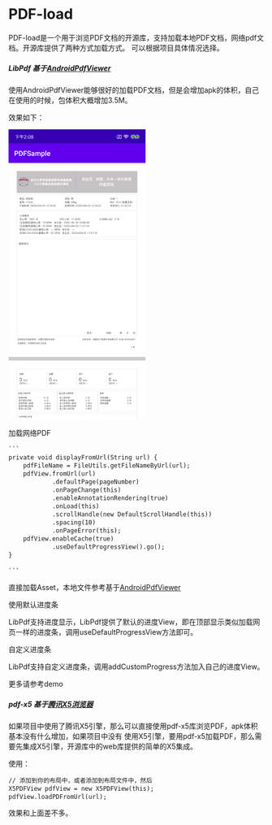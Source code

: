 # PDF-load
PDF-load是一个用于浏览PDF文档的开源库，支持加载本地PDF文档，网络pdf文档。开源库提供了两种方式加载方式。
可以根据项目具体情况选择。

##### LibPdf 基于[AndroidPdfViewer](https://github.com/barteksc/AndroidPdfViewer)

使用AndroidPdfViewer能够很好的加载PDF文档，但是会增加apk的体积，自己在使用的时候，包体积大概增加3.5M。

效果如下：

<img src="https://github.com/bubian/PDF-load/blob/master/screenshot/pdf-load.png" width="270" height="570" alt="图片描述文字"/>

加载网络PDF

    ```
    private void displayFromUrl(String url) {
        pdfFileName = FileUtils.getFileNameByUrl(url);
        pdfView.fromUrl(url)
                .defaultPage(pageNumber)
                .onPageChange(this)
                .enableAnnotationRendering(true)
                .onLoad(this)
                .scrollHandle(new DefaultScrollHandle(this))
                .spacing(10)
                .onPageError(this);
        pdfView.enableCache(true)
                .useDefaultProgressView().go();
    }

    ```
直接加载Asset，本地文件参考基于[AndroidPdfViewer](https://github.com/barteksc/AndroidPdfViewer)

使用默认进度条

LibPdf支持进度显示，LibPdf提供了默认的进度View，即在顶部显示类似加载网页一样的进度条，调用useDefaultProgressView方法即可。

自定义进度条

LibPdf支持自定义进度条，调用addCustomProgress方法加入自己的进度View。

更多请参考demo

##### pdf-x5 基于[腾讯X5浏览器](https://x5.tencent.com/guide/sdkInit.html)

如果项目中使用了腾讯X5引擎，那么可以直接使用pdf-x5库浏览PDF，apk体积基本没有什么增加，如果项目中没有
使用X5引擎，要用pdf-x5加载PDF，那么需要先集成X5引擎，开源库中的web库提供的简单的X5集成。

使用：

```
// 添加到你的布局中，或者添加到布局文件中，然后
X5PDFView pdfView = new X5PDFView(this); 
pdfView.loadPDFromUrl(url);
```
效果和上面差不多。






